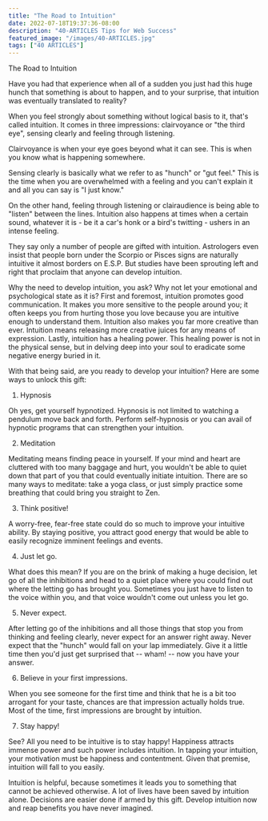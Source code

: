 ```yaml
---
title: "The Road to Intuition"
date: 2022-07-18T19:37:36-08:00
description: "40-ARTICLES Tips for Web Success"
featured_image: "/images/40-ARTICLES.jpg"
tags: ["40 ARTICLES"]
---
```


The Road to Intuition


Have you had that experience when all of a sudden you just had this huge hunch that something is about to happen, and to your surprise, that intuition was eventually translated to reality? 

When you feel strongly about something without logical basis to it, that's called intuition. It comes in three impressions: clairvoyance or "the third eye", sensing clearly and feeling through listening. 

Clairvoyance is when your eye goes beyond what it can see. This is when you know what is happening somewhere.

Sensing clearly is basically what we refer to as "hunch" or "gut feel." This is the time when you are overwhelmed with a feeling and you can't explain it and all you can say is "I just know."

On the other hand, feeling through listening or clairaudience is being able to "listen" between the lines. Intuition also happens at times when a certain sound, whatever it is - be it a car's honk or a bird's twitting - ushers in an intense feeling.

They say only a number of people are gifted with intuition. Astrologers even insist that people born under the Scorpio or Pisces signs are naturally intuitive it almost borders on E.S.P. But studies have been sprouting left and right that proclaim that anyone can develop intuition.

Why the need to develop intuition, you ask? Why not let your emotional and psychological state as it is? First and foremost, intuition promotes good communication. It makes you more sensitive to the people around you; it often keeps you from hurting those you love because you are intuitive enough to understand them. Intuition also makes you far more creative than ever. Intuition means releasing more creative juices for any means of expression. Lastly, intuition has a healing power. This healing power is not in the physical sense, but in delving deep into your soul to eradicate some negative energy buried in it.

With that being said, are you ready to develop your intuition? Here are some ways to unlock this gift:

1. Hypnosis

Oh yes, get yourself hypnotized. Hypnosis is not limited to watching a pendulum move back and forth. Perform self-hypnosis or you can avail of hypnotic programs that can strengthen your intuition.

2. Meditation

Meditating means finding peace in yourself. If your mind and heart are cluttered with too many baggage and hurt,  you wouldn't be able to quiet down that part of you that could eventually initiate intuition. There are so many ways to meditate: take a yoga class, or just simply practice some breathing that could bring you straight to Zen.

3. Think positive!

A worry-free, fear-free state could do so much to improve your intuitive ability. By staying positive, you attract good energy that would be able to easily recognize imminent feelings and events.

4.  Just let go.

What does this mean? If you are on the brink of making a huge decision, let go of all the inhibitions and head to a quiet place where you could find out where the letting go has brought you. Sometimes you just have to listen to the voice within you, and that voice wouldn't come out unless you let go.

5. Never expect.

After letting go of the inhibitions and all those things that stop you from thinking and feeling clearly, never expect for an answer right away. Never expect that the "hunch" would fall on your lap immediately. Give it a little time then you'd just get surprised that -- wham! -- now you have your answer.

6. Believe in your first impressions.

When you see someone for the first time and think that he is a bit too arrogant for your taste, chances are that impression actually holds true. Most of the time, first impressions are brought by intuition.

7. Stay happy!

See? All you need to be intuitive is to stay happy! Happiness attracts immense power and such power includes intuition. In tapping your intuition, your motivation must be happiness and contentment. Given that premise, intuition will fall to you easily. 

Intuition is helpful, because sometimes it leads you to something that cannot be achieved otherwise. A lot of lives have been saved by intuition alone. Decisions are easier done if armed by this gift. Develop intuition now and reap benefits you have never imagined. 



